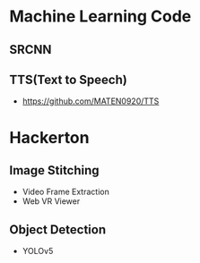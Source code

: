 # Machine Learning Code
## SRCNN
## TTS(Text to Speech)
- https://github.com/MATEN0920/TTS
# Hackerton
## Image Stitching
- Video Frame Extraction
- Web VR Viewer
## Object Detection
- YOLOv5

